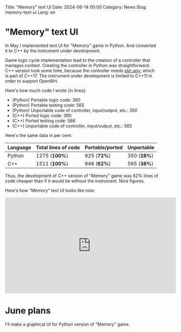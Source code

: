 Title: "Memory" text UI
Date: 2024-06-14 00:00
Category: News
Slug: memory-text-ui
Lang: en

# "Memory" text UI

In May I implemented text UI for "Memory" game in Python. And converted it to C++
by the instrument under development.

Game logic cycle implementation lead to the creation of a controller that manages
context. Creating the controller in Python was straightforward. C++ version took
some time, because the controller needs [std::any][any], which is part of C++17.
The instrument under development is limited to C++11 in order to support OpenWrt.

Here's how much code I wrote (in lines):

* (Python) Portable logic code: 360
* (Python) Portable testing code: 565
* (Python) Unportable code of controller, input/output, etc.: 350
* (C++) Ported logic code: 360
* (C++) Ported testing code: 586
* (C++) Unportable code of controller, input/output, etc.: 565

Here's the same data in per cent:

| Language | Total lines of code | Portable/ported | Unportable |
| --- | --- | --- | --- |
| Python | 1275 (**100%**) | 925 (**72%**) | 350 (**28%**) |
| C++ | 1511 (**100%**) | 946 (**62%**) | 565 (**38%**) |

Thus, the development of C++ version of "Memory" game was 62% lines
of code cheaper than if it would be without the instrument. Nice figures.

Here's how "Memory" text UI looks like now:

<iframe width="560" height="315" src="https://www.youtube.com/embed/tChSjw5W8KQ?si=WO5MYLCBhgstVshl" title="YouTube video player" frameborder="0" allow="accelerometer; autoplay; clipboard-write; encrypted-media; gyroscope; picture-in-picture; web-share" referrerpolicy="strict-origin-when-cross-origin" allowfullscreen></iframe>

# June plans

I'll make a graphical UI for Python version of "Memory" game.

[any]: https://en.cppreference.com/w/cpp/utility/any
